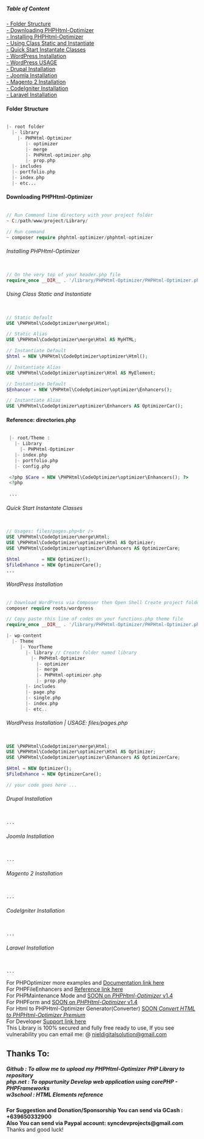 <h5>Table of Content</h5>
<a href="#FolderStructure"> - Folder Structure</a><br />
<a href="#DownloadingPHPHtml-Optimizer"> - Downloading PHPHtml-Optimizer</a><br />
<a href="#InstallingPHPHtml-Optimizer"> - Installing PHPHtml-Optimizer</a><br />
<a href="#Instantiate"> - Using Class Static and Instantiate</a><br />
<a href="#QuickStart"> - Quick Start Instantate Classes</a><br />
<a href="#WordPressInstallation"> - WordPress Installation</a><br />
<a href="#WordPressInstallation"> - WordPress USAGE  </a><br />
<a href="#Drupal"> - Drupal Installation </a><br />
<a href="#Joomla"> - Joomla Installation </a><br />
<a href="#Magento"> - Magento 2 Installation </a><br />
<a href="#CodeIgniter"> - CodeIgniter Installation  </a><br />
<a href="#LaravelCodeIgniter"> - Laravel Installation  </a><br />

<h4 id="FolderStructure">Folder Structure</h4>

```PHP

|- root folder
  |- library
    |- PHPHtml-Optimizer
       |- optimizer
       |- merge
       |- PHPHtml-optimizer.php
       |- prop.php
  |- includes
  |- portfolio.php
  |- index.php
  |- etc...

```

<h4 id="DownloadingPHPHtml-Optimizer">Downloading PHPHtml-Optimizer</h4>

```PHP

// Run Command line directory with your project folder
~ C:/path/www/project/Library/ 

// Run command
~ composer require phphtml-optimizer/phphtml-optimizer	

```

<h6 id="InstallingPHPHtml-Optimizer">Installing PHPHtml-Optimizer</h6>

```PHP

// On the very top of your header.php file
require_once __DIR__ . '/library/PHPHtml-Optimizer/PHPHtml-Optimizer.php';

```

<h6 id="Instantiate">Using Class Static and Instantiate</h6>

```PHP

// Static Default
USE \PHPHtml\CodeOptimizer\merge\Html; 

// Static Alias
USE \PHPHtml\CodeOptimizer\merge\Html AS MyHTML;

// Instantiate Default
$html = NEW \PHPHtml\CodeOptimizer\optimizer\Html(); 

// Instantiate Alias
USE \PHPHtml\CodeOptimizer\optimizer\Html AS MyElement; 

// Instantiate Default
$Enhancer = NEW \PHPHtml\CodeOptimizer\optimizer\Enhancers(); 

// Instantiate Alias
USE \PHPHtml\CodeOptimizer\optimizer\Enhancers AS OptimizerCar();

```

<h4>Reference: directories.php </h4>

```PHP

 |- root/Theme : 
   |- Library 
     |- PHPHtml-Optimizer
   |- index.php
   |- portfolio.php
   |- config.php       

 <?php $Care = NEW \PHPHtml\CodeOptimizer\optimizer\Enhancers(); ?>
 <?php 
 
 ...

```

<h6 id="QuickStart">Quick Start Instantate Classes </h6>

```PHP

// Usages: files/pages.php<br />
USE \PHPHtml\CodeOptimizer\merge\Html;
USE \PHPHtml\CodeOptimizer\optimizer\Html AS Optimizer;
USE \PHPHtml\CodeOptimizer\optimizer\Enhancers AS OptimizerCare;

$html        = NEW Optimizer();
$fileEnhance = NEW OptimizerCare();	
...

```

<h6 id="WordPressInstallation">WordPress Installation </h6>

```PHP
// Download WordPress via Composer then Open Shell Create project folder run snippet code
composer require roots/wordpress

// Copy paste this line of codes on your functions.php theme file
require_once __DIR__ . '/library/PHPHtml-Optimizer/PHPHtml-Optimizer.php'; 

|- wp-content
  |- Theme
     |- YourTheme
       |- library // Create folder named library 
         |- PHPHtml-Optimizer
           |- optimizer
           |- merge
           |- PHPHtml-optimizer.php
           |- prop.php
       |- includes
       |- page.php
       |- single.php
       |- index.php
       |- etc..

```

<h6 id="wpUSAGE">WordPress Installation | USAGE: files/pages.php </h6>	

```PHP

USE \PHPHtml\CodeOptimizer\merge\Html;
USE \PHPHtml\CodeOptimizer\optimizer\Html AS Optimizer;
USE \PHPHtml\CodeOptimizer\optimizer\Enhancers AS OptimizerCare;

$Html = NEW Optimizer();
$FileEnhance = NEW OptimizerCare();	

// your code goes here ...

```

<h6 id="Drupal">Drupal Installation </h6>

```PHP

...

```

<h6 id="Joomla">Joomla Installation </h6>

```PHP

...

```

<h6 id="Magento">Magento 2 Installation </h6>

```PHP

...

```

<h6 id="CodeIgniter">CodeIgniter Installation </h6>

```PHP

...

```

<h6 id="Laravel">Laravel Installation </h6>

```PHP

...

```

For PHPOptimizer more examples and <a href="https://github.com/nielsofficeofficial/PHPHtml-Optimizer-Docx"> Documentation link here </a><br /> 
For PHPFileEnhancers and <a href="https://github.com/nielsofficeofficial/PHPHtml-Optimizer-Enhancers"> Reference link here </a><br /> 
For PHPMaintenance Mode and <a href="#"> SOON on <i>PHPHtml-Optimizer</i> v1.4 </a><br />
For PHPForm and <a href="#"> SOON on <i>PHPHtml-Optimizer</i> v1.4 </a><br /> 
For Html to PHPHtml-Optimizer Generator(Converter) <a href="#"> SOON <i> Convert HTML to PHPHtml-Optimizer Premium</i></a><br /> 
For Developer <a href="https://github.com/nielsofficeofficial/PHPHtml-Optimizer/issues"> Support link here </a><br /> 
This Library is 100% secured and fully free ready to use, If you see vulnerability you can email me: @ nieldigitalsolution@gmail.com

<h2>Thanks To:</h2>
<h5>
Github : To allow me to upload my PHPHtml-Optimizer PHP Library to repository<br /> 
php.net : To oppurtunity Develop web application using corePHP - PHPFrameworks<br />
w3school : HTML Elements reference</h5>

__For Suggestion and Donation/Sponsorship You can send via GCash : +639650332900__ <br /> __Also You can send via Paypal account: syncdevprojects@gmail.com__ <br /> Thanks and good luck! 


